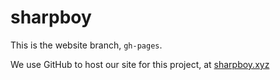 # sharpboy

This is the website branch, `gh-pages`.

We use GitHub to host our site for this project,
at [sharpboy.xyz](https://sharpboy.xyz)
